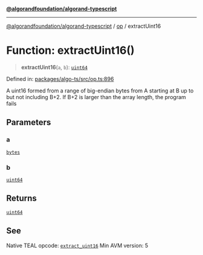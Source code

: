 [**@algorandfoundation/algorand-typescript**](../../README.md)

***

[@algorandfoundation/algorand-typescript](../../README.md) / [op](../README.md) / extractUint16

# Function: extractUint16()

> **extractUint16**(`a`, `b`): [`uint64`](../../index/type-aliases/uint64.md)

Defined in: [packages/algo-ts/src/op.ts:896](https://github.com/algorandfoundation/puya-ts/blob/main/packages/algo-ts/src/op.ts#L896)

A uint16 formed from a range of big-endian bytes from A starting at B up to but not including B+2. If B+2 is larger than the array length, the program fails

## Parameters

### a

[`bytes`](../../index/type-aliases/bytes.md)

### b

[`uint64`](../../index/type-aliases/uint64.md)

## Returns

[`uint64`](../../index/type-aliases/uint64.md)

## See

Native TEAL opcode: [`extract_uint16`](https://developer.algorand.org/docs/get-details/dapps/avm/teal/opcodes/v10/#extract_uint16)
Min AVM version: 5
